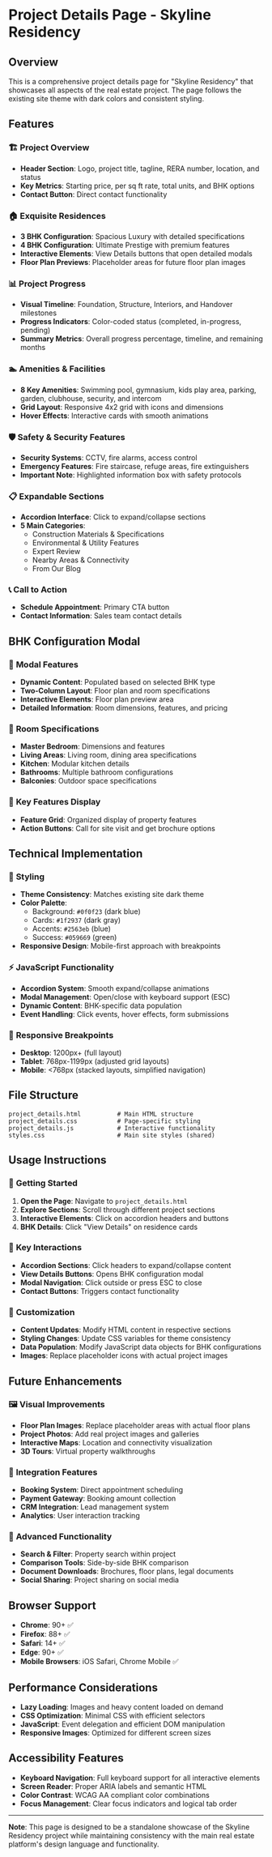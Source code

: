 # Project Details Page - Skyline Residency

## Overview
This is a comprehensive project details page for "Skyline Residency" that showcases all aspects of the real estate project. The page follows the existing site theme with dark colors and consistent styling.

## Features

### 🏗️ **Project Overview**
- **Header Section**: Logo, project title, tagline, RERA number, location, and status
- **Key Metrics**: Starting price, per sq ft rate, total units, and BHK options
- **Contact Button**: Direct contact functionality

### 🏠 **Exquisite Residences**
- **3 BHK Configuration**: Spacious Luxury with detailed specifications
- **4 BHK Configuration**: Ultimate Prestige with premium features
- **Interactive Elements**: View Details buttons that open detailed modals
- **Floor Plan Previews**: Placeholder areas for future floor plan images

### 📊 **Project Progress**
- **Visual Timeline**: Foundation, Structure, Interiors, and Handover milestones
- **Progress Indicators**: Color-coded status (completed, in-progress, pending)
- **Summary Metrics**: Overall progress percentage, timeline, and remaining months

### 🏊 **Amenities & Facilities**
- **8 Key Amenities**: Swimming pool, gymnasium, kids play area, parking, garden, clubhouse, security, and intercom
- **Grid Layout**: Responsive 4x2 grid with icons and dimensions
- **Hover Effects**: Interactive cards with smooth animations

### 🛡️ **Safety & Security Features**
- **Security Systems**: CCTV, fire alarms, access control
- **Emergency Features**: Fire staircase, refuge areas, fire extinguishers
- **Important Note**: Highlighted information box with safety protocols

### 📋 **Expandable Sections**
- **Accordion Interface**: Click to expand/collapse sections
- **5 Main Categories**:
  - Construction Materials & Specifications
  - Environmental & Utility Features
  - Expert Review
  - Nearby Areas & Connectivity
  - From Our Blog

### 📞 **Call to Action**
- **Schedule Appointment**: Primary CTA button
- **Contact Information**: Sales team contact details

## BHK Configuration Modal

### 🎯 **Modal Features**
- **Dynamic Content**: Populated based on selected BHK type
- **Two-Column Layout**: Floor plan and room specifications
- **Interactive Elements**: Floor plan preview area
- **Detailed Information**: Room dimensions, features, and pricing

### 📐 **Room Specifications**
- **Master Bedroom**: Dimensions and features
- **Living Areas**: Living room, dining area specifications
- **Kitchen**: Modular kitchen details
- **Bathrooms**: Multiple bathroom configurations
- **Balconies**: Outdoor space specifications

### 🔑 **Key Features Display**
- **Feature Grid**: Organized display of property features
- **Action Buttons**: Call for site visit and get brochure options

## Technical Implementation

### 🎨 **Styling**
- **Theme Consistency**: Matches existing site dark theme
- **Color Palette**: 
  - Background: `#0f0f23` (dark blue)
  - Cards: `#1f2937` (dark gray)
  - Accents: `#2563eb` (blue)
  - Success: `#059669` (green)
- **Responsive Design**: Mobile-first approach with breakpoints

### ⚡ **JavaScript Functionality**
- **Accordion System**: Smooth expand/collapse animations
- **Modal Management**: Open/close with keyboard support (ESC)
- **Dynamic Content**: BHK-specific data population
- **Event Handling**: Click events, hover effects, form submissions

### 📱 **Responsive Breakpoints**
- **Desktop**: 1200px+ (full layout)
- **Tablet**: 768px-1199px (adjusted grid layouts)
- **Mobile**: <768px (stacked layouts, simplified navigation)

## File Structure

```
project_details.html          # Main HTML structure
project_details.css           # Page-specific styling
project_details.js            # Interactive functionality
styles.css                    # Main site styles (shared)
```

## Usage Instructions

### 🚀 **Getting Started**
1. **Open the Page**: Navigate to `project_details.html`
2. **Explore Sections**: Scroll through different project sections
3. **Interactive Elements**: Click on accordion headers and buttons
4. **BHK Details**: Click "View Details" on residence cards

### 🎯 **Key Interactions**
- **Accordion Sections**: Click headers to expand/collapse content
- **View Details Buttons**: Opens BHK configuration modal
- **Modal Navigation**: Click outside or press ESC to close
- **Contact Buttons**: Triggers contact functionality

### 🔧 **Customization**
- **Content Updates**: Modify HTML content in respective sections
- **Styling Changes**: Update CSS variables for theme consistency
- **Data Population**: Modify JavaScript data objects for BHK configurations
- **Images**: Replace placeholder icons with actual project images

## Future Enhancements

### 🖼️ **Visual Improvements**
- **Floor Plan Images**: Replace placeholder areas with actual floor plans
- **Project Photos**: Add real project images and galleries
- **Interactive Maps**: Location and connectivity visualization
- **3D Tours**: Virtual property walkthroughs

### 🔗 **Integration Features**
- **Booking System**: Direct appointment scheduling
- **Payment Gateway**: Booking amount collection
- **CRM Integration**: Lead management system
- **Analytics**: User interaction tracking

### 📱 **Advanced Functionality**
- **Search & Filter**: Property search within project
- **Comparison Tools**: Side-by-side BHK comparison
- **Document Downloads**: Brochures, floor plans, legal documents
- **Social Sharing**: Project sharing on social media

## Browser Support

- **Chrome**: 90+ ✅
- **Firefox**: 88+ ✅
- **Safari**: 14+ ✅
- **Edge**: 90+ ✅
- **Mobile Browsers**: iOS Safari, Chrome Mobile ✅

## Performance Considerations

- **Lazy Loading**: Images and heavy content loaded on demand
- **CSS Optimization**: Minimal CSS with efficient selectors
- **JavaScript**: Event delegation and efficient DOM manipulation
- **Responsive Images**: Optimized for different screen sizes

## Accessibility Features

- **Keyboard Navigation**: Full keyboard support for all interactive elements
- **Screen Reader**: Proper ARIA labels and semantic HTML
- **Color Contrast**: WCAG AA compliant color combinations
- **Focus Management**: Clear focus indicators and logical tab order

---

**Note**: This page is designed to be a standalone showcase of the Skyline Residency project while maintaining consistency with the main real estate platform's design language and functionality.
